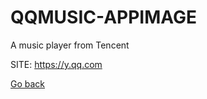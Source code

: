 # QQMUSIC-APPIMAGE
 
 A music player from Tencent
 
 SITE: https://y.qq.com

 [Go back](https://portable-linux-apps.github.io/apps.html)
